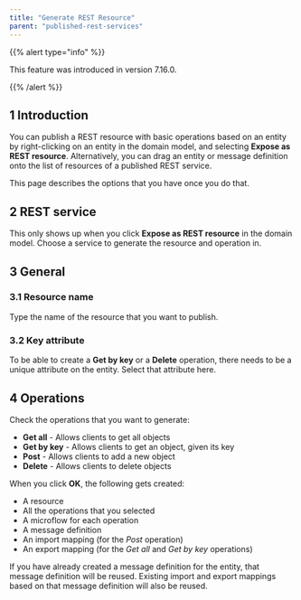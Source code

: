 ```yaml
---
title: "Generate REST Resource"
parent: "published-rest-services"
---
```


{{% alert type="info" %}}

This feature was introduced in version 7.16.0.

{{% /alert %}}

## 1 Introduction

You can publish a REST resource with basic operations based on an entity by right-clicking on an entity in the domain model, and selecting **Expose as REST resource**. Alternatively, you can drag an entity or message definition onto the list of resources of a published REST service.

This page describes the options that you have once you do that.

## 2 REST service

This only shows up when you click **Expose as REST resource** in the domain model. Choose a service to generate the resource and operation in.

## 3 General

### 3.1 Resource name

Type the name of the resource that you want to publish.

### 3.2 Key attribute

To be able to create a **Get by key** or a **Delete** operation, there needs to be a unique attribute on the entity. Select that attribute here.

## 4 Operations

Check the operations that you want to generate:

* **Get all** - Allows clients to get all objects
* **Get by key** - Allows clients to get an object, given its key
* **Post** - Allows clients to add a new object
* **Delete** - Allows clients to delete objects

When you click **OK**, the following gets created:

* A resource
* All the operations that you selected
* A microflow for each operation
* A message definition
* An import mapping (for the *Post* operation)
* An export mapping (for the *Get all* and *Get by key* operations)

If you have already created a message definition for the entity, that message definition will be reused. Existing import and export mappings based on that message definition will also be reused.
